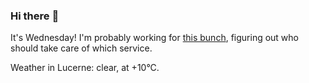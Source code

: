### Hi there :wave:

It's Wednesday! I'm probably working for [this bunch](https://github.com/kohofinancial), figuring out who should take care of which service.

Weather in Lucerne: clear, at +10°C.

